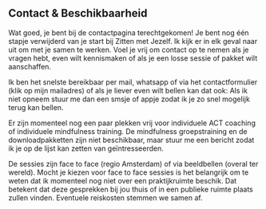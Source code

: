 &nbsp;                           
        
## Contact & Beschikbaarheid

Wat goed, je bent bij de contactpagina terechtgekomen! Je bent nog één stapje verwijderd van je start bij Zitten met Jezelf. Ik kijk er in elk geval naar uit om met je samen te werken. Voel je vrij om contact op te nemen als je vragen hebt, even wilt kennismaken of als je een losse sessie of pakket wilt aanschaffen. 

Ik ben het snelste bereikbaar per mail, whatsapp of via het contactformulier (klik op mijn mailadres) of als je liever even wilt bellen kan dat ook: Als ik niet opneem stuur me dan een smsje of appje zodat ik je zo snel mogelijk terug kan bellen.

Er zijn momenteel nog een paar plekken vrij voor individuele ACT coaching of individuele mindfulness training. De mindfulness groepstraining en de downloadpakketten zijn niet beschikbaar, maar stuur me een bericht zodat ik je op de lijst kan zetten van geïntresseerden. 

De sessies zijn face to face (regio Amsterdam) of via beeldbellen (overal ter wereld). Mocht je kiezen voor face to face sessies is het belangrijk om te weten dat ik momenteel nog niet over een praktijkruimte beschik. Dat betekent dat deze gesprekken bij jou thuis of in een publieke ruimte plaats zullen vinden. Eventuele reiskosten stemmen we samen af.
